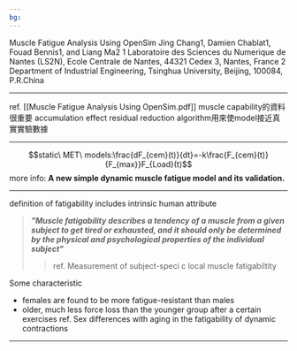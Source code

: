 ```yaml
---
bg:
---
```

<style>
    .reveal {
        font-family: 'Times New Roman', '標楷體';
        font-size: 30px;
        text-align: left;
        color: black;
        background-size: cover;
        background-position: center;
    }
	.reveal h1,
	.reveal h2,
	.reveal h3,
	.reveal h4,
	.reveal h5,
	.reveal h6 {
	  font-family: 'Times New Roman', '標楷體';
	  color: black;
	}
	.with-border{
		border: 1px solid red;
	}
</style>
<grid drag="70 10" drop="-3 40">
Muscle Fatigue Analysis Using OpenSim
<!-- element style="font-size: 40px;align: left; text-align: left;color: white"-->
</grid>

<grid drag="70 10" drop="-3 70">
Jing Chang1, Damien Chablat1, Fouad Bennis1, and Liang Ma2 1 Laboratoire des Sciences du Numerique de Nantes (LS2N), Ecole Centrale de Nantes, 44321 Cedex 3, Nantes, France 2 Department of Industrial Engineering, Tsinghua University, Beijing, 100084, P.R.China
</grid>
<!-- slide bg="[[NTKLab_white bg_cover_resize.png]]"element style="font-size: 25px"-->

---

ref. [[Muscle Fatigue Analysis Using OpenSim.pdf]]
muscle capability的資料很重要
accumulation effect
residual reduction algorithm用來使model接近真實實驗數據

---
$$static\ MET\ models:\frac{dF_{cem}(t)}{dt}=-k\frac{F_{cem}(t)}{F_{max}}F_{Load}(t)$$
more info: **A new simple dynamic muscle fatigue model and its validation.**

---
definition of fatigability includes intrinsic human attribute
>***"Muscle fatigability describes a tendency of a muscle from a given subject to get tired or exhausted, and it should only be determined by the physical and psychological properties of the individual subject"***
>>ref. Measurement of subject-speci c local muscle fatigabiltity

Some characteristic
- females are found to be more fatigue-resistant than males
- older, much less force loss than the younger group after a certain exercises
ref. Sex differences with aging in the fatigability of dynamic contractions

---

